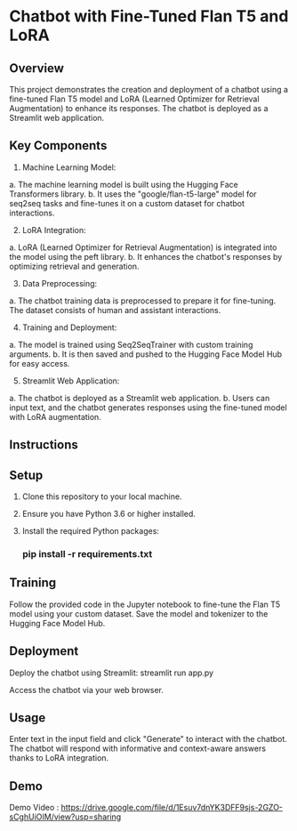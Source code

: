 # Chatbot with Fine-Tuned Flan T5 and LoRA
## Overview
This project demonstrates the creation and deployment of a chatbot using a fine-tuned Flan T5 model and LoRA (Learned Optimizer for Retrieval Augmentation) to enhance its responses. The chatbot is deployed as a Streamlit web application.

## Key Components
1. Machine Learning Model:

a. The machine learning model is built using the Hugging Face Transformers library.
b. It uses the "google/flan-t5-large" model for seq2seq tasks and fine-tunes it on a custom dataset for chatbot interactions.

2. LoRA Integration:

a. LoRA (Learned Optimizer for Retrieval Augmentation) is integrated into the model using the peft library.
b. It enhances the chatbot's responses by optimizing retrieval and generation.

3. Data Preprocessing:

a. The chatbot training data is preprocessed to prepare it for fine-tuning. The dataset consists of human and assistant interactions.

4. Training and Deployment:

a. The model is trained using Seq2SeqTrainer with custom training arguments.
b. It is then saved and pushed to the Hugging Face Model Hub for easy access.

5. Streamlit Web Application:

a. The chatbot is deployed as a Streamlit web application.
b. Users can input text, and the chatbot generates responses using the fine-tuned model with LoRA augmentation.

## Instructions

## Setup
1. Clone this repository to your local machine.

2. Ensure you have Python 3.6 or higher installed.

3. Install the required Python packages:

   ### pip install -r requirements.txt
   
## Training
Follow the provided code in the Jupyter notebook to fine-tune the Flan T5 model using your custom dataset. Save the model and tokenizer to the Hugging Face Model Hub.

## Deployment
Deploy the chatbot using Streamlit: streamlit run app.py

Access the chatbot via your web browser.

## Usage

Enter text in the input field and click "Generate" to interact with the chatbot.
The chatbot will respond with informative and context-aware answers thanks to LoRA integration.

## Demo
Demo Video : https://drive.google.com/file/d/1Esuv7dnYK3DFF9sjs-2GZO-sCghUiOIM/view?usp=sharing







